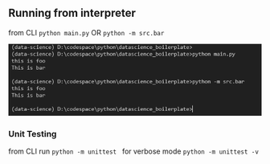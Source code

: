 ## Running from interpreter

from CLI ```python main.py``` OR ```python -m src.bar```

![run-main](./image/run.png)

### Unit Testing

from CLI run ```python -m unittest ``` for verbose mode  ```python -m unittest -v```